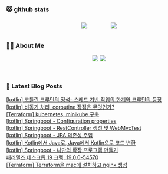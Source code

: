 
###  🐱 github stats  

<div id="main" align="center">
    <img src="https://github-readme-stats.vercel.app/api?username=peterica&count_private=true&show_icons=true&theme=radical"
        style="height: auto; margin-left: 20px; margin-right: 20px; padding: 10px;"/>
    <img src="https://github-readme-stats.vercel.app/api/top-langs/?username=peterica&layout=compact"   
        style="height: auto; margin-left: 20px; margin-right: 20px; padding: 10px;"/>
</div>

###  💁‍♀️ About Me  
<p align="center">
    <a href="https://peterica.tistory.com/"><img src="https://img.shields.io/badge/Blog-FF5722?style=flat-square&logo=Blogger&logoColor=white"/></a>
    <a href="mailto:ilovefran.ofm@gmail.com"><img src="https://img.shields.io/badge/Gmail-d14836?style=flat-square&logo=Gmail&logoColor=white&link=ilovefran.ofm@gmail.com"/></a>
</p>

<br>

### 📕 Latest Blog Posts   

<a href ="https://peterica.tistory.com/669"> [kotlin] 코틀린 코루틴의 정석- 스레드 기반 작업의 한계와 코루틴의 등장 </a> <br><a href ="https://peterica.tistory.com/668"> [kotlin] 비동기 처리, coroutine 장점은 무엇인가? </a> <br><a href ="https://peterica.tistory.com/659"> [Terraform] kubernetes, minikube 구축 </a> <br><a href ="https://peterica.tistory.com/667"> [kotlin] Springboot - Configuration properties </a> <br><a href ="https://peterica.tistory.com/666"> [kotlin] Springboot - RestController 생성 및 WebMvcTest </a> <br><a href ="https://peterica.tistory.com/664"> [kotlin] Springboot - JPA 의존성 주입 </a> <br><a href ="https://peterica.tistory.com/661"> [kotlin] Kotlin에서 Java로, Java에서 Kotlin으로 코드 변환 </a> <br><a href ="https://peterica.tistory.com/660"> [kotlin] Springboot - 나만의 확장 프로그램 만들기 </a> <br><a href ="https://peterica.tistory.com/665"> 패러렐즈 데스크톱 19 크랙, 19.0.0-54570 </a> <br><a href ="https://peterica.tistory.com/663"> [Terraform] Terraform을 mac에 설치하고 nginx 생성 </a> <br>